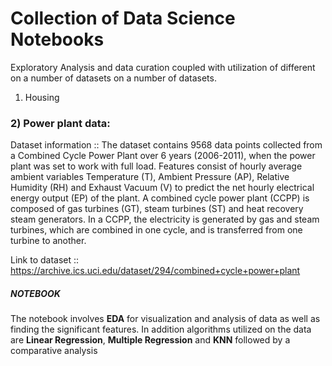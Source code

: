 # Collection of Data Science Notebooks 
Exploratory Analysis and data curation coupled with utilization of different  on a number of datasets on a number of datasets.
1) Housing 

### 2) Power plant data:
   Dataset information :: The dataset contains 9568 data points collected from a Combined Cycle Power Plant over 6 years (2006-2011), when the power plant was set to work with full load.    Features consist of hourly average ambient variables Temperature (T), Ambient Pressure (AP), Relative Humidity (RH) and Exhaust Vacuum (V) to predict the net hourly electrical energy       output (EP)  of the plant.
   A combined cycle power plant (CCPP) is composed of gas turbines (GT), steam turbines (ST) and heat recovery steam generators. In a CCPP, the electricity is generated by gas and steam    turbines, which are combined in one cycle, and is transferred from one turbine to another. 

   Link to dataset :: https://archive.ics.uci.edu/dataset/294/combined+cycle+power+plant
   ##### NOTEBOOK 
   The notebook involves **EDA** for visualization and analysis of data as well as finding the significant features. 
   In addition algorithms utilized on the data are **Linear Regression**, **Multiple Regression** and **KNN** followed by a comparative analysis 

